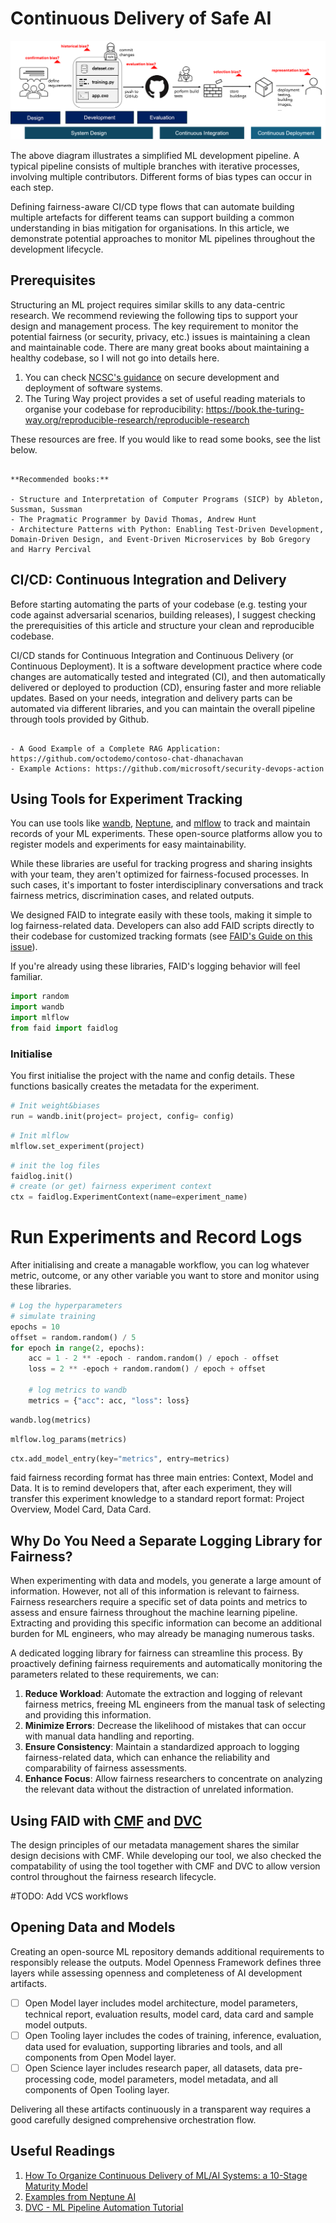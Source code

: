 # Continuous Delivery of Safe AI

![](../media/systemdesign.png)

The above diagram illustrates a simplified ML development pipeline. A typical pipeline consists of multiple branches with iterative processes, involving multiple contributors. Different forms of bias types can occur in each step. 

Defining fairness-aware CI/CD type flows that can automate building multiple artefacts for different teams can support building a common understanding in bias mitigation for organisations. In this article, we demonstrate potential approaches to monitor ML pipelines throughout the development lifecycle.

## Prerequisites

Structuring an ML project requires similar skills to any data-centric research. We recommend reviewing the following tips to support your design and management process. The key requirement to monitor the potential fairness (or security, privacy, etc.) issues is maintaining a clean and maintainable code. There are many great books about maintaining a healthy codebase, so I will not go into details here. 

1. You can check [NCSC's guidance](https://www.ncsc.gov.uk/collection/developers-collection/principles/produce-clean-maintainable-code) on secure development and deployment of software systems.
2. The Turing Way project provides a set of useful reading materials to organise your codebase for reproducibility: <https://book.the-turing-way.org/reproducible-research/reproducible-research>

These resources are free. If you would like to read some books, see the list below.

```{seealso} 

**Recommended books:**

- Structure and Interpretation of Computer Programs (SICP) by Ableton, Sussman, Sussman
- The Pragmatic Programmer by David Thomas, Andrew Hunt
- Architecture Patterns with Python: Enabling Test-Driven Development, Domain-Driven Design, and Event-Driven Microservices by Bob Gregory and Harry Percival
```

## CI/CD: Continuous Integration and Delivery

Before starting automating the parts of your codebase (e.g. testing your code against adversarial scenarios, building releases), I suggest checking the prerequisities of this article and structure your clean and reproducible codebase.

CI/CD stands for Continuous Integration and Continuous Delivery (or Continuous Deployment). It is a software development practice where code changes are automatically tested and integrated (CI), and then automatically delivered or deployed to production (CD), ensuring faster and more reliable updates. Based on your needs, integration and delivery parts can be automated via different libraries, and you can maintain the overall pipeline through tools provided by Github.

```{admonition} Check these examples:

- A Good Example of a Complete RAG Application: https://github.com/octodemo/contoso-chat-dhanachavan
- Example Actions: https://github.com/microsoft/security-devops-action

```

## Using Tools for Experiment Tracking

You can use tools like [wandb](https://wandb.ai/site), [Neptune](https://neptune.ai/), and [mlflow](https://mlflow.org/) to track and maintain records of your ML experiments. These open-source platforms allow you to register models and experiments for easy maintainability.

While these libraries are useful for tracking progress and sharing insights with your team, they aren't optimized for fairness-focused processes. In such cases, it's important to foster interdisciplinary conversations and track fairness metrics, discrimination cases, and related outputs.

We designed FAID to integrate easily with these tools, making it simple to log fairness-related data. Developers can also add FAID scripts directly to their codebase for customized tracking formats (see [FAID's Guide on this issue](https://github.com/asabuncuoglu13/faid/tree/main/docs/direct-integration.md)). 

If you're already using these libraries, FAID's logging behavior will feel familiar.

```python
import random
import wandb
import mlflow
from faid import faidlog
```

### Initialise

You first initialise the project with the name and config details. These functions basically creates the metadata for the experiment. 

```python
# Init weight&biases
run = wandb.init(project= project, config= config)
```

```python
# Init mlflow
mlflow.set_experiment(project)
```

```python
# init the log files
faidlog.init()
# create (or get) fairness experiment context
ctx = faidlog.ExperimentContext(name=experiment_name)
```

# Run Experiments and Record Logs

After initialising and create a managable workflow, you can log whatever metric, outcome, or any other variable you want to store and monitor using these libraries.

```python
# Log the hyperparameters
# simulate training
epochs = 10
offset = random.random() / 5
for epoch in range(2, epochs):
    acc = 1 - 2 ** -epoch - random.random() / epoch - offset
    loss = 2 ** -epoch + random.random() / epoch + offset

    # log metrics to wandb
    metrics = {"acc": acc, "loss": loss}
```

```python
wandb.log(metrics)
```

```python
mlflow.log_params(metrics)
```

```python
ctx.add_model_entry(key="metrics", entry=metrics)
```

faid fairness recording format has three main entries: Context, Model and Data. It is to remind developers that, after each experiment, they will transfer this experiment knowledge to a standard report format: Project Overview, Model Card, Data Card.

## Why Do You Need a Separate Logging Library for Fairness?

When experimenting with data and models, you generate a large amount of information. However, not all of this information is relevant to fairness. Fairness researchers require a specific set of data points and metrics to assess and ensure fairness throughout the machine learning pipeline. Extracting and providing this specific information can become an additional burden for ML engineers, who may already be managing numerous tasks.

A dedicated logging library for fairness can streamline this process. By proactively defining fairness requirements and automatically monitoring the parameters related to these requirements, we can:

1. **Reduce Workload**: Automate the extraction and logging of relevant fairness metrics, freeing ML engineers from the manual task of selecting and providing this information.
2. **Minimize Errors**: Decrease the likelihood of mistakes that can occur with manual data handling and reporting.
3. **Ensure Consistency**: Maintain a standardized approach to logging fairness-related data, which can enhance the reliability and comparability of fairness assessments.
4. **Enhance Focus**: Allow fairness researchers to concentrate on analyzing the relevant data without the distraction of unrelated information.

## Using FAID with [CMF](https://hewlettpackard.github.io/cmf/) and [DVC](https://dvc.org/)

The design principles of our metadata management shares the similar design decisions with CMF. While developing our tool, we also checked the compatability of using the tool together with CMF and DVC to allow version control throughout the fairness research lifecycle.

#TODO: Add VCS workflows


## Opening Data and Models

Creating an open-source ML repository demands additional requirements to responsibly release the outputs. Model Openness Framework defines three layers while assessing openness and completeness of AI development artifacts. 

- [ ] Open Model layer includes model architecture, model parameters, technical report, evaluation results, model card, data card and sample model outputs.
- [ ] Open Tooling layer includes the codes of training, inference, evaluation, data used for evaluation, supporting libraries and tools, and all components from Open Model layer.
- [ ] Open Science layer includes research paper, all datasets, data pre-processing code, model parameters, model metadata, and all components of Open Tooling layer.

Delivering all these artifacts continuously in a transparent way requires a good carefully designed comprehensive orchestration flow.

## Useful Readings

1. [How To Organize Continuous Delivery of ML/AI Systems: a 10-Stage Maturity Model](https://outerbounds.com/blog/continuous-delivery-of-ml-ai/)
2. [Examples from Neptune AI](https://neptune.ai/blog/build-mlops-pipelines-with-github-actions-guide)
3. [DVC - ML Pipeline Automation Tutorial](https://dvc.ai/blog/automate-your-ml-pipeline-combining-airflow-dvc-and-cml-for-a-seamless-batch-scoring-experience)
